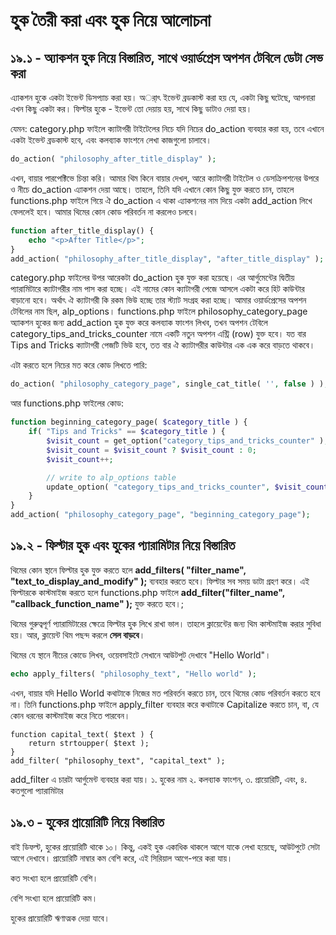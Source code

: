 # হুক তৈরী করা এবং হুক নিয়ে আলোচনা

## ১৯.১ - অ্যাকশন হুক নিয়ে বিস্তারিত, সাথে ওয়ার্ডপ্রেস অপশন টেবিলে ডেটা সেভ করা

এ্যাকশন হুকে একটা ইভেন্ট ডিসপ্যাচ করা হয়। অর্াৎ ইভেন্ট ব্রডকাস্ট করা হয় যে, একটা কিছু ঘটেছে, আপনারা এখন কিছু একটা কর।
ফিল্টার হুকে - ইভেন্ট তো দেয়ায় হয়, সাথে কিছু ডাটাও দেয়া হয়।

যেমন: category.php ফাইলে ক্যাটাগরী টাইটেলের নিচে যদি নিচের do_action ব্যবহার করা হয়, তবে এখানে একটা ইভেন্ট ব্রডকাস্ট হবে, এবং কলব্যাক ফাংশনে লেখা কাজগুলো চালাবে।

```php
do_action( "philosophy_after_title_display" );
```

এখন, বায়ার পারপেক্টিভে চিন্তা করি। আমার থিম কিনে বায়ার দেখল, আরে ক্যাটাগরী টাইটেল ও ডেসক্রিপশনের উপরে ও নীচে do_action এ্যাকশন দেয়া আছে। তাহলে, তিনি যদি এখানে কোন কিছু যুক্ত করতে চান, তাহলে functions.php ফাইলে গিয়ে ঐ do_action এ থাকা এ্যাকশনের নাম দিয়ে একটা add_action লিখে ফেললেই হবে। আমার থিমের কোন কোড পরিবর্তন না করলেও চলবে।

```php
function after_title_display() {
	echo "<p>After Title</p>";
}
add_action( "philosophy_after_title_display", "after_title_display" );
```

category.php ফাইলের উপর আরেকটা do_action হুক যুক্ত করা হয়েছে। এর আর্গুমেন্টের দ্বিতীয় প্যারামিটারে ক্যাটাগরীর নাম পাস করা হচ্ছে। এই নামের কোন ক্যাটাগরী পেজে আসলে একটা করে হিট কাউন্টার বাড়ানো হবে। অর্থাৎ ঐ ক্যাটাগরী কি রকম ভিউ হচ্ছে তার স্ট্যাট সংগ্রহ করা হচ্ছে। আমার ওয়ার্ডপ্রেসের অপশন টেবিলের নাম ছিল, alp_options। functions.php ফাইলে philosophy_category_page অ্যাকশন হুকের জন্য add_action হুক যুক্ত করে কলব্যাক ফাংশন লিখব, তখন অপশন টেবিলে category_tips_and_tricks_counter নামে একটি নতুন অপশন এন্ট্রি (row) যুক্ত হবে। যত বার Tips and Tricks ক্যাটাগরী পেজটি ভিউ হবে, তত বার ঐ ক্যাটাগরীর কাউন্টার এক এক করে বাড়তে থাকবে।

এটা করতে হলে নিচের মত করে কোড লিখতে পারি:

```php
do_action( "philosophy_category_page", single_cat_title( '', false ) );
```

আর functions.php ফাইলের কোড:

```php
function beginning_category_page( $category_title ) {
	if( "Tips and Tricks" == $category_title ) {
		$visit_count = get_option("category_tips_and_tricks_counter" );
		$visit_count = $visit_count ? $visit_count : 0;
		$visit_count++;

		// write to alp_options table
		update_option( "category_tips_and_tricks_counter", $visit_count );
	}
}
add_action( "philosophy_category_page", "beginning_category_page");
```

## ১৯.২ - ফিল্টার হুক এবং হুকের প্যারামিটার নিয়ে বিস্তারিত

থিমের কোন স্থানে ফিল্টার হুক যুক্ত করতে হলে **add_filters( "filter_name", "text_to_display_and_modify" );** ব্যবহার করতে হবে। ফিল্টার সব সময় ডাটা গ্রহণ করে। এই ফিল্টারকে কাস্টমাইজ করতে হলে functions.php ফাইলে **add_filter("filter_name", "callback_function_name" );** যুক্ত করতে হবে।;

থিমের গুরুত্বপূর্ণ প্যারামিটারের ক্ষেত্রে ফিল্টার হুক লিখে রাখা ভাল। তাহলে ক্লায়েন্টের জন্য থিম কাস্টমাইজ করার সুবিধা হয়। আর, ক্লায়েন্ট থিম পছন্দ করলে **সেল বাড়বে**।

থিমের যে স্থানে নীচের কোডে লিখব, ওয়েবসাইটে সেখানে আউটপুট দেখাবে "Hello World"।
```php
echo apply_filters( "philosophy_text", "Hello world" );
```

এখন, বায়ার যদি Hello World কথাটাকে নিজের মত পরিবর্তন করতে চান, তবে থিমের কোড পরিবর্তন করতে হবে না। তিনি functions.php ফাইলে apply_filter ব্যবহার করে কথাটাকে Capitalize করতে চান, বা, যে কোন ধরনের কাস্টমাইজ করে নিতে পারবেন।

```
function capital_text( $text ) {
	return strtoupper( $text );
}
add_filter( "philosophy_text", "capital_text" );
```

add_filter এ চারটা আর্গুমেন্ট ব্যবহার করা যায়। ১. হুকের নাম ২. কলব্যাক ফাংশন, ৩. প্রায়োরিটি, এবং, ৪. কতগুলো প্যারামিটার

## ১৯.৩ - হুকের প্রায়োরিটি নিয়ে বিস্তারিত

বাই ডিফল্ট, হুকের প্রায়োরিটি থাকে ১০।  কিন্তু, একই হুক একাধিক থাকলে আগে যাকে লেখা হয়েছে, আউটপুটে সেটা আগে দেখাবে। প্রায়োরিটি নাম্বার কম বেশি করে, এই সিরিয়াল আগে-পরে করা যায়।

কত সংখ্যা হলে প্রায়োরিটি বেশি।

বেশি সংখ্যা হলে প্রায়োরিটি কম।

হুকের প্রায়োরিটি ঋণাত্মক দেয়া যাবে।
